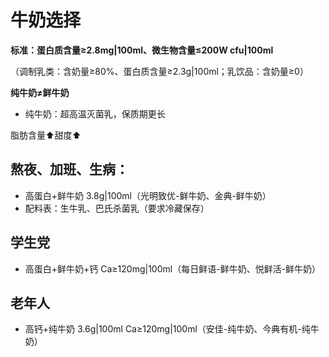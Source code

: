 # 牛奶选择
**标准：蛋白质含量≥2.8mg|100ml、微生物含量≤200W cfu|100ml**

（调制乳类：含奶量≥80%、蛋白质含量≥2.3g|100ml；乳饮品：含奶量≥0）  

**纯牛奶≠鲜牛奶**
- 纯牛奶：超高温灭菌乳，保质期更长

脂肪含量⬆甜度⬆

## 熬夜、加班、生病：
- 高蛋白+鲜牛奶   3.8g|100ml（光明致优-鲜牛奶、金典-鲜牛奶）
- 配料表：生牛乳、巴氏杀菌乳（要求冷藏保存）


## 学生党 
- 高蛋白+鲜牛奶+钙   Ca≥120mg|100ml（每日鲜语-鲜牛奶、悦鲜活-鲜牛奶）


## 老年人
- 高钙+纯牛奶   3.6g|100ml   Ca≥120mg|100ml（安佳-纯牛奶、今典有机-纯牛奶）

